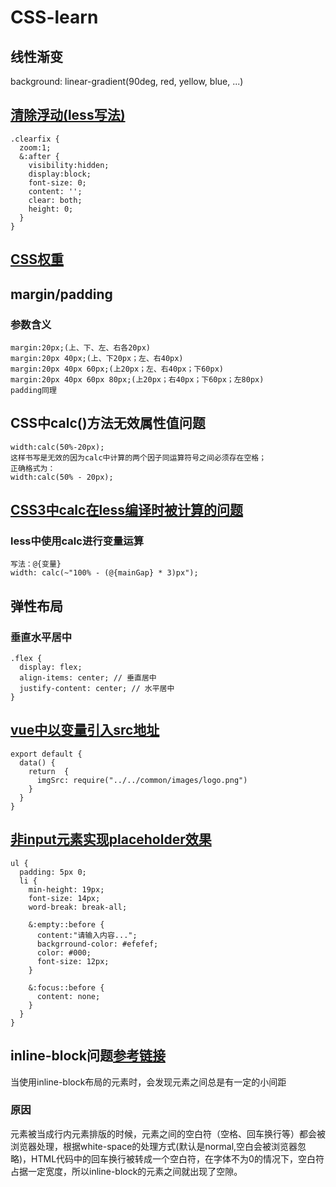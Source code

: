 # CSS-learn
## 线性渐变
background: linear-gradient(90deg, red, yellow, blue, ...)
## [清除浮动(less写法)](http://blog.sina.com.cn/s/blog_60b35e830101c1r8.html)
```
.clearfix {
  zoom:1;
  &:after {
    visibility:hidden;
    display:block;
    font-size: 0;
    content: '';
    clear: both;
    height: 0;
  }
}
```
## [CSS权重](https://www.jianshu.com/p/983ff63adaa6)
## margin/padding
### 参数含义
```
margin:20px;(上、下、左、右各20px)
margin:20px 40px;(上、下20px；左、右40px)
margin:20px 40px 60px;(上20px；左、右40px；下60px)
margin:20px 40px 60px 80px;(上20px；右40px；下60px；左80px)
padding同理
```
## CSS中calc()方法无效属性值问题
```
width:calc(50%-20px);
这样书写是无效的因为calc中计算的两个因子同运算符号之间必须存在空格；
正确格式为：
width:calc(50% - 20px);
```
## [CSS3中calc在less编译时被计算的问题](https://blog.csdn.net/playboyanta123/article/details/50408335)
### less中使用calc进行变量运算
```
写法：@{变量}
width: calc(~"100% - (@{mainGap} * 3)px");
```
## 弹性布局
### 垂直水平居中
```
.flex {
  display: flex;
  align-items: center; // 垂直居中
  justify-content: center; // 水平居中
}
```
## [vue中以变量引入src地址](https://zhuanlan.zhihu.com/p/88897041)
```
export default {
  data() {
    return  {
      imgSrc: require("../../common/images/logo.png")
    }
  }
}
```
## [非input元素实现placeholder效果](https://blog.csdn.net/m0_37922914/article/details/100152825)
```
ul {
  padding: 5px 0;
  li {
    min-height: 19px;
    font-size: 14px;
    word-break: break-all;
    
    &:empty::before {
      content:"请输入内容...";
      backgrround-color: #efefef;
      color: #000;
      font-size: 12px;
    }
    
    &:focus::before {
      content: none;
    }
  }
}
```
## inline-block问题[参考链接](https://www.cnblogs.com/fantianlong/p/11386994.html)
当使用inline-block布局的元素时，会发现元素之间总是有一定的小间距
### 原因
元素被当成行内元素排版的时候，元素之间的空白符（空格、回车换行等）都会被浏览器处理，根据white-space的处理方式(默认是normal,空白会被浏览器忽略)，HTML代码中的回车换行被转成一个空白符，在字体不为0的情况下，空白符占据一定宽度，所以inline-block的元素之间就出现了空隙。
